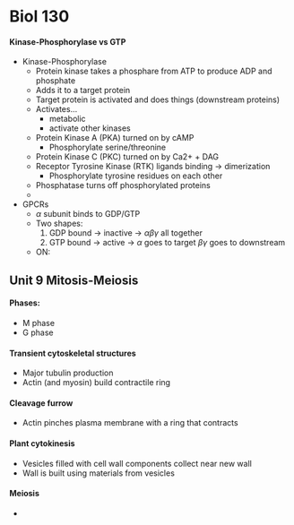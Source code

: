 # Biol 130

#### Kinase-Phosphorylase vs GTP
* Kinase-Phosphorylase
  * Protein kinase takes a phosphare from ATP to produce ADP and phosphate
  * Adds it to a target protein
  * Target protein is activated and does things (downstream proteins)
  * Activates...
    * metabolic
    * activate other kinases
  * Protein Kinase A (PKA) turned on by cAMP
    * Phosphorylate serine/threonine
  * Protein Kinase C (PKC) turned on by Ca2+ + DAG
  * Receptor Tyrosine Kinase (RTK) ligands binding -> dimerization
    * Phosphorylate tyrosine residues on each other
  * Phosphatase turns off phosphorylated proteins
  *
* GPCRs
  * $\alpha$ subunit binds to GDP/GTP
  * Two shapes:
    1. GDP bound -> inactive -> $\alpha\beta\gamma$ all together
    1. GTP bound -> active -> $\alpha$ goes to target $\beta\gamma$ goes to downstream
  * ON:

## Unit 9 Mitosis-Meiosis

#### Phases:
* M phase
* G phase

#### Transient cytoskeletal structures
* Major tubulin production
* Actin (and myosin) build contractile ring

#### Cleavage furrow
* Actin pinches plasma membrane with a ring that contracts

#### Plant cytokinesis
* Vesicles filled with cell wall components collect near new wall
* Wall is built using materials from vesicles

#### Meiosis
* 
